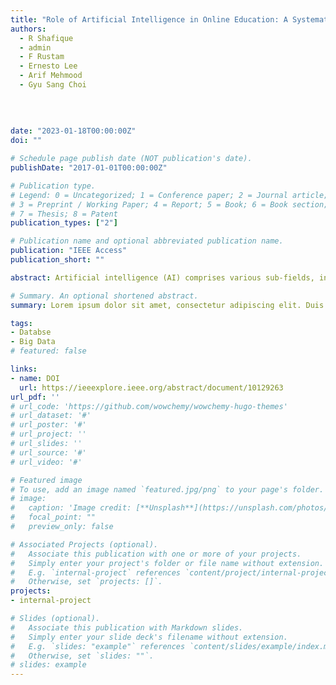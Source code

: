 ```yaml
---
title: "Role of Artificial Intelligence in Online Education: A Systematic Mapping Study"
authors:
  - R Shafique
  - admin
  - F Rustam
  - Ernesto Lee
  - Arif Mehmood
  - Gyu Sang Choi
  
  
  
  
date: "2023-01-18T00:00:00Z"
doi: ""

# Schedule page publish date (NOT publication's date).
publishDate: "2017-01-01T00:00:00Z"

# Publication type.
# Legend: 0 = Uncategorized; 1 = Conference paper; 2 = Journal article;
# 3 = Preprint / Working Paper; 4 = Report; 5 = Book; 6 = Book section;
# 7 = Thesis; 8 = Patent
publication_types: ["2"]

# Publication name and optional abbreviated publication name.
publication: "IEEE Access"
publication_short: ""

abstract: Artificial intelligence (AI) comprises various sub-fields, including machine learning (ML) and deep learning (DL) perform a key role in the transformation of many industries, including education. It changes traditional learning methods by using its Innovative techniques and applications. Using its applications, the teachers may keep track of each student’s development, paying close attention to the areas in which they struggle. Many researchers are working with ML and DL to exploit its discoveries and insights. In education, traditional education methods (TEM) are the same for each student, which means each student is taught in the same way as ML and DL, making this process flexible and creative for solving complex problems and enhancing productivity. Nowadays, each institution adopts E-learning methods as the primary way of learning, especially during the pandemic.  

# Summary. An optional shortened abstract.
summary: Lorem ipsum dolor sit amet, consectetur adipiscing elit. Duis posuere tellus ac convallis placerat. Proin tincidunt magna sed ex sollicitudin condimentum.

tags:
- Databse
- Big Data
# featured: false

links:
- name: DOI
  url: https://ieeexplore.ieee.org/abstract/document/10129263
url_pdf: ''
# url_code: 'https://github.com/wowchemy/wowchemy-hugo-themes'
# url_dataset: '#'
# url_poster: '#'
# url_project: ''
# url_slides: ''
# url_source: '#'
# url_video: '#'

# Featured image
# To use, add an image named `featured.jpg/png` to your page's folder. 
# image:
#   caption: 'Image credit: [**Unsplash**](https://unsplash.com/photos/s9CC2SKySJM)'
#   focal_point: ""
#   preview_only: false

# Associated Projects (optional).
#   Associate this publication with one or more of your projects.
#   Simply enter your project's folder or file name without extension.
#   E.g. `internal-project` references `content/project/internal-project/index.md`.
#   Otherwise, set `projects: []`.
projects:
- internal-project

# Slides (optional).
#   Associate this publication with Markdown slides.
#   Simply enter your slide deck's filename without extension.
#   E.g. `slides: "example"` references `content/slides/example/index.md`.
#   Otherwise, set `slides: ""`.
# slides: example
---
```


<!-- {{% callout note %}}
Create your slides in Markdown - click the *Slides* button to check out the example.
{{% /callout %}}

Supplementary notes can be added here, including [code, math, and images](https://wowchemy.com/docs/writing-markdown-latex/). -->
